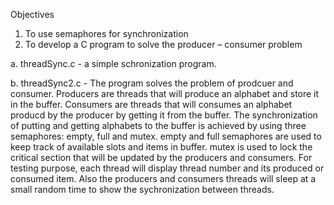 Objectives
1. To use semaphores for synchronization
2. To develop a C program to solve the producer – consumer problem

a. threadSync.c - a simple schronization program.

b. threadSync2.c - The program solves the problem of prodcuer and consumer. 
        Producers are threads that will produce an alphabet and store it in the buffer.
        Consumers are threads that will consumes an alphabet producd by the producer by getting it from the buffer.
        The synchronization of putting and getting alphabets to the buffer is achieved by
        using three semaphores: empty, full and mutex.
        empty and full semaphores are used to keep track of available slots and items in buffer.
        mutex is used to lock the critical section that will be updated by the producers and consumers.
        For testing purpose, each thread will display thread number and its produced or consumed item.
        Also the producers and consumers threads will sleep at a small random time to show the sychronization between threads.
